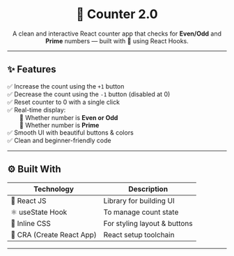 <h1 align="center">🔢 Counter 2.0</h1>
<p align="center">
  A clean and interactive React counter app that checks for <b>Even/Odd</b> and <b>Prime</b> numbers — built with 💖 using React Hooks.
</p>

---

## ✨ Features

✅ Increase the count using the `+1` button  
✅ Decrease the count using the `-1` button (disabled at 0)  
✅ Reset counter to 0 with a single click  
✅ Real-time display:  
  🔸 Whether number is **Even or Odd**  
  🔸 Whether number is **Prime**  
✅ Smooth UI with beautiful buttons & colors  
✅ Clean and beginner-friendly code

---

## ⚙️ Built With

| Technology  | Description                         |
|-------------|-------------------------------------|
| 🧠 React JS | Library for building UI             |
| ⚛️ useState Hook | To manage count state         |
| 💅 Inline CSS | For styling layout & buttons      |
| 🚀 CRA (Create React App) | React setup toolchain |

---



